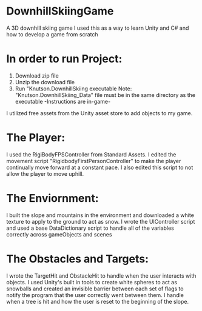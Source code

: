 # DownhillSkiingGame
A 3D downhill skiing game
I used this as a way to learn Unity and C# and how to develop a game from scratch

# In order to run Project:
1. Download zip file
2. Unzip the download file
3. Run "Knutson.DownhillSkiing executable
    Note: "Knutson.DownhillSkiing_Data" file must be in the same directory as the executable
-Instructions are in-game-

I utilized free assets from the Unity asset store to add objects to my game.

# The Player:
I used the RigiBodyFPSController from Standard Assets. I edited the movement script "RigidbodyFirstPersonController" to make the player continually move forward at a constant pace. I also edited this script to not allow the player to move uphill.

# The Enviornment:
I built the slope and mountains in the environment and downloaded a white texture to apply to the ground to act as snow. I wrote the UIController script and used a base DataDictionary script to handle all of the variables correctly across gameObjects and scenes

# The Obstacles and Targets:
I wrote the TargetHit and ObstacleHit to handle when the user interacts with objects. I used Unity's built in tools to create white spheres to act as snowballs and created an invisible barrier between each set of flags to notify the program that the user correctly went between them. I handle when a tree is hit and how the user is reset to the beginning of the slope.
